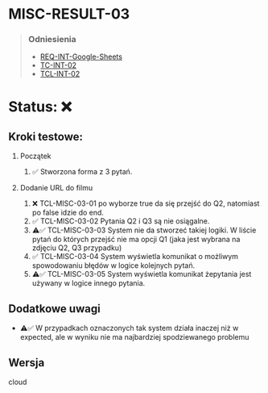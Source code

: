 # MISC-RESULT-03
> ### Odniesienia
> - [REQ-INT-Google-Sheets](https://github.com/KWAK-testing/Formbricks-tests/blob/main/docs/requirements.md#req-int-google-sheets)
> - [TC-INT-02](https://github.com/KWAK-testing/Formbricks-tests/blob/main/docs/test-cases/high-level/integrations.md#tc-int-02)
> - [TCL-INT-02](https://github.com/KWAK-testing/Formbricks-tests/blob/main/docs/test-cases/low-level/integrations/tcl-int-02.md)

# Status: ❌

## Kroki testowe:
  1. Początek
       1. ✅ Stworzona forma z 3 pytań.

  2. Dodanie URL do filmu
       1. ❌ TCL-MISC-03-01 po wyborze true da się przejść do Q2, natomiast po false idzie do end.
       2. ✅ TCL-MISC-03-02 Pytania Q2 i Q3 są nie osiągalne.
       3. ⚠️✅ TCL-MISC-03-03 System nie da stworzeć takiej logiki. W liście pytań do których przejść nie ma opcji Q1 (jaka jest wybrana na zdjęciu Q2, Q3 przypadku)
       4. ✅ TCL-MISC-03-04 System wyświetla komunikat o możliwym spowodowaniu błędów w logice kolejnych pytań.
       5. ⚠️✅ TCL-MISC-03-05 System wyświetla komunikat żepytania jest używany w logice innego pytania.

         

## Dodatkowe uwagi
- ⚠️✅ W przypadkach oznaczonych tak system działa inaczej niż w expected, ale w wyniku nie ma najbardziej spodziewanego problemu

## Wersja
cloud
